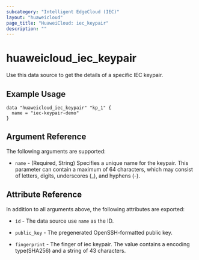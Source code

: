 ```yaml
---
subcategory: "Intelligent EdgeCloud (IEC)"
layout: "huaweicloud"
page_title: "HuaweiCloud: iec_keypair"
description: ""
---
```


# huaweicloud_iec_keypair

Use this data source to get the details of a specific IEC keypair.

## Example Usage

```hcl
data "huaweicloud_iec_keypair" "kp_1" {
  name = "iec-keypair-demo"
}
```

## Argument Reference

The following arguments are supported:

* `name` - (Required, String) Specifies a unique name for the keypair. This parameter can contain a maximum of 64
  characters, which may consist of letters, digits, underscores (_), and hyphens (-).

## Attribute Reference

In addition to all arguments above, the following attributes are exported:

* `id` - The data source use `name` as the ID.

* `public_key` - The pregenerated OpenSSH-formatted public key.

* `fingerprint` - The finger of iec keypair. The value contains a encoding type(SHA256) and a string of 43 characters.
